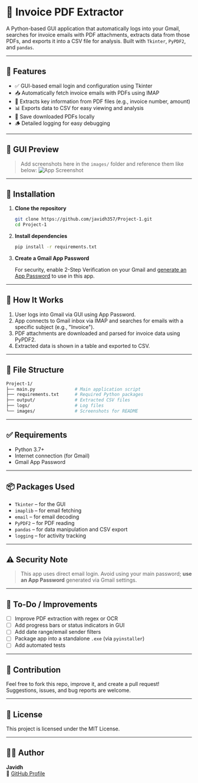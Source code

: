 # 🧾 Invoice PDF Extractor

A Python-based GUI application that automatically logs into your Gmail, searches for invoice emails with PDF attachments, extracts data from those PDFs, and exports it into a CSV file for analysis. Built with `Tkinter`, `PyPDF2`, and `pandas`.

---

## 📌 Features

- ✅ GUI-based email login and configuration using Tkinter  
- 📥 Automatically fetch invoice emails with PDFs using IMAP  
- 🧠 Extracts key information from PDF files (e.g., invoice number, amount)  
- 📊 Exports data to CSV for easy viewing and analysis  
- 📁 Save downloaded PDFs locally  
- 🪵 Detailed logging for easy debugging

---

## 📸 GUI Preview

> Add screenshots here in the `images/` folder and reference them like below:
![App Screenshot](images/gui-screenshot.png)

---

## 🚀 Installation

1. **Clone the repository**
   ```bash
   git clone https://github.com/javidh357/Project-1.git
   cd Project-1
   ```

2. **Install dependencies**
   ```bash
   pip install -r requirements.txt
   ```

3. **Create a Gmail App Password**

   For security, enable 2-Step Verification on your Gmail and [generate an App Password](https://support.google.com/accounts/answer/185833?hl=en) to use in this app.

---

## 🧠 How It Works

1. User logs into Gmail via GUI using App Password.
2. App connects to Gmail inbox via IMAP and searches for emails with a specific subject (e.g., "Invoice").
3. PDF attachments are downloaded and parsed for invoice data using PyPDF2.
4. Extracted data is shown in a table and exported to CSV.

---

## 📂 File Structure

```bash
Project-1/
├── main.py               # Main application script
├── requirements.txt      # Required Python packages
├── output/               # Extracted CSV files
├── logs/                 # Log files
└── images/               # Screenshots for README
```

---

## ✅ Requirements

- Python 3.7+
- Internet connection (for Gmail)
- Gmail App Password

---

## 📦 Packages Used

- `Tkinter` – for the GUI
- `imaplib` – for email fetching
- `email` – for email decoding
- `PyPDF2` – for PDF reading
- `pandas` – for data manipulation and CSV export
- `logging` – for activity tracking

---

## ⚠️ Security Note

> This app uses direct email login. Avoid using your main password; **use an App Password** generated via Gmail settings.

---

## 🔧 To-Do / Improvements

- [ ] Improve PDF extraction with regex or OCR
- [ ] Add progress bars or status indicators in GUI
- [ ] Add date range/email sender filters
- [ ] Package app into a standalone `.exe` (via `pyinstaller`)
- [ ] Add automated tests

---

## 🤝 Contribution

Feel free to fork this repo, improve it, and create a pull request! Suggestions, issues, and bug reports are welcome.

---

## 📄 License

This project is licensed under the MIT License.

---

## 🙋‍♂️ Author

**Javidh**  
🔗 [GitHub Profile](https://github.com/javidh357)
